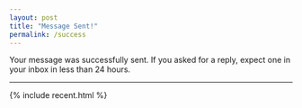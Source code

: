 ```yaml
---
layout: post
title: "Message Sent!"
permalink: /success
---
```


Your message was successfully sent. If you asked for a reply, expect one in your inbox in less than 24 hours.

<hr>

{% include recent.html %}